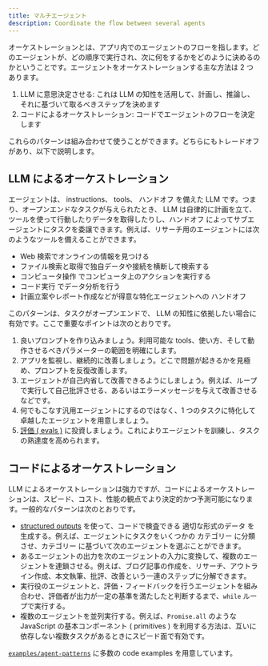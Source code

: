 ```yaml
---
title: マルチエージェント
description: Coordinate the flow between several agents
---
```


オーケストレーションとは、アプリ内でのエージェントのフローを指します。どのエージェントが、どの順序で実行され、次に何をするかをどのように決めるのかということです。エージェントをオーケストレーションする主な方法は 2 つあります。

1. LLM に意思決定させる: これは LLM の知性を活用して、計画し、推論し、それに基づいて取るべきステップを決めます
2. コードによるオーケストレーション: コードでエージェントのフローを決定します

これらのパターンは組み合わせて使うことができます。どちらにもトレードオフがあり、以下で説明します。

## LLM によるオーケストレーション

エージェントは、 instructions、 tools、 ハンドオフ を備えた LLM です。つまり、オープンエンドなタスクが与えられたとき、 LLM は自律的に計画を立て、ツールを使って行動したりデータを取得したりし、ハンドオフ によってサブエージェントにタスクを委譲できます。例えば、リサーチ用のエージェントには次のようなツールを備えることができます。

- Web 検索でオンラインの情報を見つける
- ファイル検索と取得で独自データや接続を横断して検索する
- コンピュータ操作 でコンピュータ上のアクションを実行する
- コード実行 でデータ分析を行う
- 計画立案やレポート作成などが得意な特化エージェントへの ハンドオフ

このパターンは、タスクがオープンエンドで、 LLM の知性に依拠したい場合に有効です。ここで重要なポイントは次のとおりです。

1. 良いプロンプトを作り込みましょう。利用可能な tools、使い方、そして動作させるべきパラメーターの範囲を明確にします。
2. アプリを監視し、継続的に改善しましょう。どこで問題が起きるかを見極め、プロンプトを反復改善します。
3. エージェントが自己内省して改善できるようにしましょう。例えば、ループで実行して自己批評させる、あるいはエラーメッセージを与えて改善させるなどです。
4. 何でもこなす汎用エージェントにするのではなく、1 つのタスクに特化して卓越したエージェントを用意しましょう。
5. [評価 ( evals )](https://platform.openai.com/docs/guides/evals) に投資しましょう。これによりエージェントを訓練し、タスクの熟達度を高められます。

## コードによるオーケストレーション

LLM によるオーケストレーションは強力ですが、コードによるオーケストレーションは、スピード、コスト、性能の観点でより決定的かつ予測可能になります。一般的なパターンは次のとおりです。

- [structured outputs](https://platform.openai.com/docs/guides/structured-outputs) を使って、コードで検査できる 適切な形式のデータ を生成する。例えば、エージェントにタスクをいくつかの カテゴリー に分類させ、カテゴリー に基づいて次のエージェントを選ぶことができます。
- あるエージェントの出力を次のエージェントの入力に変換して、複数のエージェントを連鎖させる。例えば、ブログ記事の作成を、リサーチ、アウトライン作成、本文執筆、批評、改善という一連のステップに分解できます。
- 実行役のエージェントと、評価・フィードバックを行うエージェントを組み合わせ、評価者が出力が一定の基準を満たしたと判断するまで、`while` ループで実行する。
- 複数のエージェントを並列実行する。例えば、`Promise.all` のような JavaScript の基本コンポーネント ( primitives ) を利用する方法は、互いに依存しない複数タスクがあるときにスピード面で有効です。

[`examples/agent-patterns`](https://github.com/openai/openai-agents-js/tree/main/examples/agent-patterns) に多数の code examples を用意しています。
